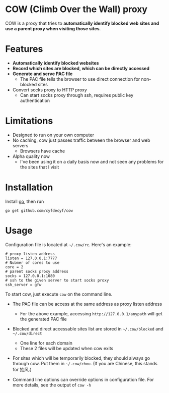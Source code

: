 # COW (Climb Over the Wall) proxy  #

COW is a proxy that tries to **automatically identify blocked web sites and use a parent proxy when visiting those sites**.

# Features #

- **Automatically identify blocked websites**
- **Record which sites are blocked, which can be directly accessed**
- **Generate and serve PAC file**
  - The PAC file tells the browser to use direct connection for non-blocked sites
- Convert socks proxy to HTTP proxy
  - Can start socks proxy through ssh, requires public key authentication

# Limitations #

- Designed to run on your own computer
- No caching, cow just passes traffic between the browser and web servers
  - Browsers have cache
- Alpha quality now
  - I've been using it on a daily basis now and not seen any problems for the sites that I visit

# Installation #

Install [go](http://golang.org/doc/install), then run

    go get github.com/cyfdecyf/cow

# Usage #

Configuration file is located at `~/.cow/rc`. Here's an example:

    # proxy listen address
    listen = 127.0.0.1:7777
    # Nubmer of cores to use
    core = 2
    # parent socks proxy address
    socks = 127.0.0.1:1080
    # ssh to the given server to start socks proxy
    ssh_server = gfw

To start cow, just execute `cow` on the command line.

- The PAC file can be access at the same address as proxy listen address
  - For the above example, accessing `http://127.0.0.1/anypath` will get the generated PAC file

- Blocked and direct accessable sites list are stored in `~/.cow/blocked` and `~/.cow/direct`
  - One line for each domain
  - These 2 files will be updated when cow exits

- For sites which will be temporarily blocked, they should always go through cow. Put them in `~/.cow/chou`. (If you are Chinese, this stands for 抽风.)

- Command line options can override options in configuration file. For more details, see the output of `cow -h`
